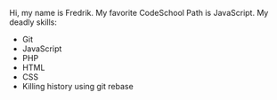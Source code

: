 Hi, my name is Fredrik.
My favorite CodeSchool Path is JavaScript.
My deadly skills:
* Git
* JavaScript
* PHP
* HTML
* CSS
* Killing history using git rebase
